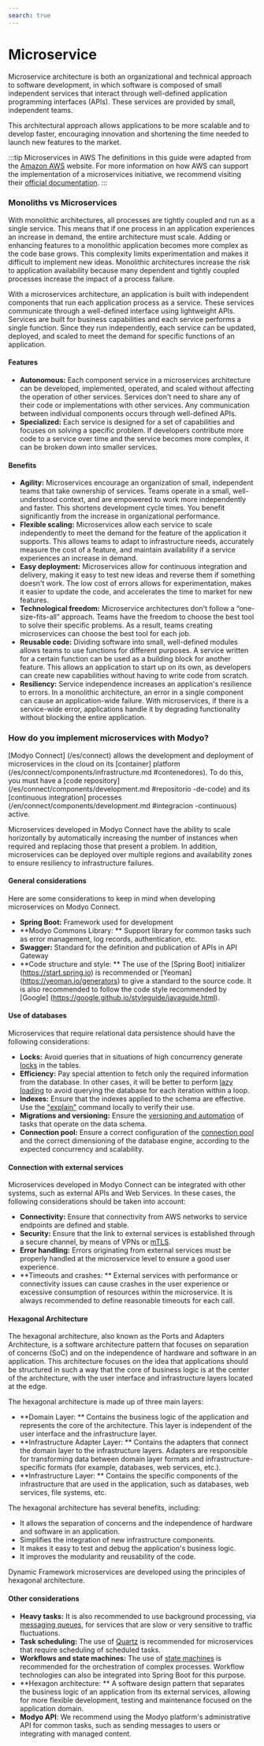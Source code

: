 ```yaml
---
search: true
---
```


# Microservice

Microservice architecture is both an organizational and technical approach to software development, in which software is composed of small independent services that interact through well-defined application programming interfaces (APIs). These services are provided by small, independent teams.

This architectural approach allows applications to be more scalable and to develop faster, encouraging innovation and shortening the time needed to launch new features to the market.

:::tip Microservices in AWS
The definitions in this guide were adapted from the [Amazon AWS](https://aws.amazon.com) website. For more information on how AWS can support the implementation of a microservices initiative, we recommend visiting their [official documentation](https://aws.amazon.com/microservices).
:::

### Monoliths vs Microservices

With monolithic architectures, all processes are tightly coupled and run as a single service. This means that if one process in an application experiences an increase in demand, the entire architecture must scale. Adding or enhancing features to a monolithic application becomes more complex as the code base grows. This complexity limits experimentation and makes it difficult to implement new ideas. Monolithic architectures increase the risk to application availability because many dependent and tightly coupled processes increase the impact of a process failure.

With a microservices architecture, an application is built with independent components that run each application process as a service. These services communicate through a well-defined interface using lightweight APIs. Services are built for business capabilities and each service performs a single function. Since they run independently, each service can be updated, deployed, and scaled to meet the demand for specific functions of an application.

#### Features

- **Autonomous:** Each component service in a microservices architecture can be developed, implemented, operated, and scaled without affecting the operation of other services. Services don't need to share any of their code or implementations with other services. Any communication between individual components occurs through well-defined APIs.
- **Specialized:** Each service is designed for a set of capabilities and focuses on solving a specific problem. If developers contribute more code to a service over time and the service becomes more complex, it can be broken down into smaller services.

#### Benefits

- **Agility:** Microservices encourage an organization of small, independent teams that take ownership of services. Teams operate in a small, well-understood context, and are empowered to work more independently and faster. This shortens development cycle times. You benefit significantly from the increase in organizational performance.
- **Flexible scaling:** Microservices allow each service to scale independently to meet the demand for the feature of the application it supports. This allows teams to adapt to infrastructure needs, accurately measure the cost of a feature, and maintain availability if a service experiences an increase in demand.
- **Easy deployment:** Microservices allow for continuous integration and delivery, making it easy to test new ideas and reverse them if something doesn't work. The low cost of errors allows for experimentation, makes it easier to update the code, and accelerates the time to market for new features.
- **Technological freedom:** Microservice architectures don't follow a “one-size-fits-all” approach. Teams have the freedom to choose the best tool to solve their specific problems. As a result, teams creating microservices can choose the best tool for each job.
- **Reusable code:** Dividing software into small, well-defined modules allows teams to use functions for different purposes. A service written for a certain function can be used as a building block for another feature. This allows an application to start up on its own, as developers can create new capabilities without having to write code from scratch.
- **Resiliency:** Service independence increases an application's resilience to errors. In a monolithic architecture, an error in a single component can cause an application-wide failure. With microservices, if there is a service-wide error, applications handle it by degrading functionality without blocking the entire application.

### How do you implement microservices with Modyo?

[Modyo Connect] (/es/connect) allows the development and deployment of microservices in the cloud on its [container] platform (/es/connect/components/infrastructure.md #contenedores). To do this, you must have a [code repository] (/es/connect/components/development.md #repositorio -de-code) and its [continuous integration] processes (/en/connect/components/development.md #integracion -continuous) active.

Microservices developed in Modyo Connect have the ability to scale horizontally by automatically increasing the number of instances when required and replacing those that present a problem. In addition, microservices can be deployed over multiple regions and availability zones to ensure resiliency to infrastructure failures.

#### General considerations

Here are some considerations to keep in mind when developing microservices on Modyo Connect.

- **Spring Boot:** Framework used for development
- **Modyo Commons Library: ** Support library for common tasks such as error management, log records,
  authentication, etc.
- **Swagger:** Standard for the definition and publication of APIs in API Gateway
- **Code structure and style: ** The use of the [Spring Boot] initializer (https://start.spring.io) is recommended
  or [Yeoman] (https://yeoman.io/generators) to give a standard to the source code. It is also recommended to follow the
  code style recommended by [Google] (https://google.github.io/styleguide/javaguide.html).

#### Use of databases

Microservices that require relational data persistence should have the following considerations:

- **Locks:** Avoid queries that in situations of high concurrency generate [locks](https://www.baeldung.com/jpa-pessimistic-locking) in the tables.
- **Efficiency:** Pay special attention to fetch only the required information from the database. In other cases, it will be better to perform [lazy loading](https://www.baeldung.com/hibernate-lazy-eager-loading) to avoid querying the database for each iteration within a loop.
- **Indexes:** Ensure that the indexes applied to the schema are effective. Use the ["explain"](https://dev.mysql.com/doc/refman/8.0/en/using-explain.html) command locally to verify their use.
- **Migrations and versioning:** Ensure the [versioning and automation](https://flywaydb.org) of tasks that operate on the data schema.
- **Connection pool:** Ensure a correct configuration of the [connection pool](https://www.baeldung.com/java-connection-pooling) and the correct dimensioning of the database engine, according to the expected concurrency and scalability.

#### Connection with external services

Microservices developed in Modyo Connect can be integrated with other systems, such as external APIs and Web Services. In these cases, the following considerations should be taken into account:

- **Connectivity:** Ensure that connectivity from AWS networks to service endpoints are defined and stable.
- **Security:** Ensure that the link to external services is established through a secure channel, by means of VPNs or [mTLS](https://www.cloudflare.com/learning/access-management/what-is-mutual-tls/).
- **Error handling:** Errors originating from external services must be properly handled at the microservice level to ensure a good user experience.
- **Timeouts and crashes: ** External services with performance or connectivity issues can cause crashes in the user experience or excessive consumption of resources within the microservice. It is always recommended to define reasonable timeouts for each call.

#### Hexagonal Architecture
The hexagonal architecture, also known as the Ports and Adapters Architecture, is a software architecture pattern that focuses on separation of concerns (SoC) and on the independence of hardware and software in an application. This architecture focuses on the idea that applications should be structured in such a way that the core of business logic is at the center of the architecture, with the user interface and infrastructure layers located at the edge.

The hexagonal architecture is made up of three main layers:

- **Domain Layer: ** Contains the business logic of the application and represents the core of the architecture. This layer is independent of the user interface and the infrastructure layer.
- **Infrastructure Adapter Layer: ** Contains the adapters that connect the domain layer to the infrastructure layers. Adapters are responsible for transforming data between domain layer formats and infrastructure-specific formats (for example, databases, web services, etc.).
- **Infrastructure Layer: ** Contains the specific components of the infrastructure that are used in the application, such as databases, web services, file systems, etc.

The hexagonal architecture has several benefits, including:

- It allows the separation of concerns and the independence of hardware and software in an application.
- Simplifies the integration of new infrastructure components.
- It makes it easy to test and debug the application's business logic.
- It improves the modularity and reusability of the code.

Dynamic Framework microservices are developed using the principles of hexagonal architecture.


#### Other considerations

- **Heavy tasks:** It is also recommended to use background processing, via [messaging queues](../components/infrastructure.md#messaging-queues), for services that are slow or very sensitive to traffic fluctuations.
- **Task scheduling:** The use of [Quartz](https://www.baeldung.com/spring-quartz-schedule) is recommended for microservices that require scheduling of scheduled tasks.
- **Workflows and state machines:** The use of [state machines](https://www.baeldung.com/spring-state-machine) is recommended for the orchestration of complex processes. Workflow technologies can also be integrated into Spring Boot for this purpose.
- **Hexagon architecture: ** A software design pattern that separates the business logic of an application from its external services, allowing for more flexible development, testing and maintenance focused on the application domain.
- **Modyo API**: We recommend using the Modyo platform's administrative API for common tasks, such as sending messages to users or integrating with managed content.



